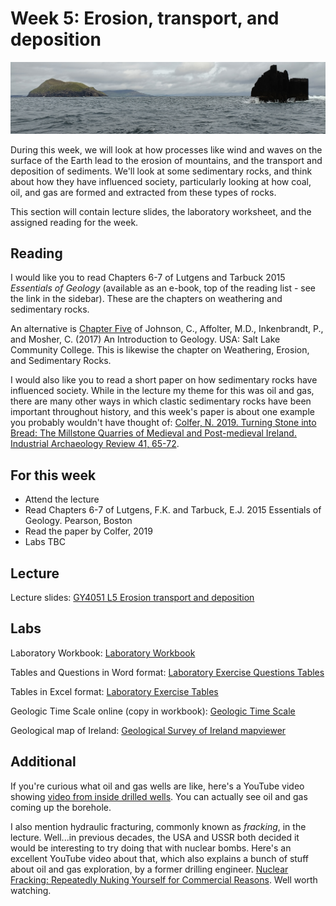 # Week 5: Erosion, transport, and deposition

![Week 5 Cover image](./assets/images/dingle.png)

During this week, we will look at how processes like wind and waves on the surface of the Earth lead to the erosion of mountains, and the transport and deposition of sediments. We'll look at some sedimentary rocks, and think about how they have influenced society, particularly looking at how coal, oil, and gas are formed and extracted from these types of rocks.

This section will contain lecture slides, the laboratory worksheet, and the assigned reading for the week.

## Reading

I would like you to read Chapters 6-7 of Lutgens and Tarbuck 2015 *Essentials of Geology* (available as an e-book, top of the reading list - see the link in the sidebar). These are the chapters on weathering and sedimentary rocks. 

An alternative is [Chapter Five](https://opengeology.org/textbook/5-weathering-erosion-and-sedimentary-rocks/) of Johnson, C., Affolter, M.D., Inkenbrandt, P., and Mosher, C. (2017) An Introduction to Geology. USA: Salt Lake Community College. This is likewise the chapter on Weathering, Erosion, and Sedimentary Rocks.

I would also like you to read a short paper on how sedimentary rocks have influenced society. While in the lecture my theme for this was oil and gas, there are many other ways in which clastic sedimentary rocks have been important throughout history, and this week's paper is about one example you probably wouldn't have thought of: [Colfer, N. 2019. Turning Stone into Bread: The Millstone Quarries of Medieval and Post-medieval Ireland. Industrial Archaeology Review 41, 65-72](https://www.tandfonline.com/doi/full/10.1080/03090728.2019.1594063).

## For this week

 - Attend the lecture
 - Read Chapters 6-7 of Lutgens, F.K. and Tarbuck, E.J. 2015 Essentials of Geology. Pearson, Boston
 - Read the paper by Colfer, 2019
 - Labs TBC

## Lecture

Lecture slides: [GY4051 L5 Erosion transport and deposition](./assets/lectures/GY4051_L5_Erosion_transport_deposition.pdf)

## Labs

Laboratory Workbook: [Laboratory Workbook](./assets/labs/GY4051_Lab_Workbook.pdf)

Tables and Questions in Word format: [Laboratory Exercise Questions Tables](./assets/labs/GY4051_Lab_Tables_Questions.docx)

Tables in Excel format: [Laboratory Exercise Tables](./assets/labs/GY4051_Lab_Tables.xlsx)

Geologic Time Scale online (copy in workbook): [Geologic Time Scale](https://stratigraphy.org/chart/)

Geological map of Ireland: [Geological Survey of Ireland mapviewer](https://dcenr.maps.arcgis.com/apps/MapSeries/index.html?appid=a30af518e87a4c0ab2fbde2aaac3c228)

## Additional

If you're curious what oil and gas wells are like, here's a YouTube video showing [video from inside drilled wells](https://youtu.be/ZzDrheWDhGw). You can actually see oil and gas coming up the borehole.

I also mention hydraulic fracturing, commonly known as *fracking*, in the lecture. Well...in previous decades, the USA and USSR both decided it would be interesting to try doing that with nuclear bombs. Here's an excellent YouTube video about that, which also explains a bunch of stuff about oil and gas exploration, by a former drilling engineer. [Nuclear Fracking: Repeatedly Nuking Yourself for Commercial Reasons](https://www.youtube.com/watch?v=Rsu0lHkOIFg). Well worth watching.